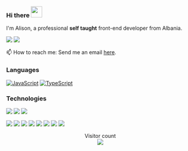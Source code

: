 <!--
**AlisonTahiri/AlisonTahiri** is a ✨ _special_ ✨ repository because its `README.md` (this file) appears on your GitHub profile.

Here are some ideas to get you started:

- 🔭 I’m currently working on ...
- 🌱 I’m currently learning ...
- 👯 I’m looking to collaborate on ...
- 🤔 I’m looking for help with ...
- 💬 Ask me about ...
- 📫 How to reach me: ...
- 😄 Pronouns: ...
- ⚡ Fun fact: ...
-->

###  Hi there <img width="30" src="https://camo.githubusercontent.com/e8e7b06ecf583bc040eb60e44eb5b8e0ecc5421320a92929ce21522dbc34c891/68747470733a2f2f6d656469612e67697068792e636f6d2f6d656469612f6876524a434c467a6361737252346961377a2f67697068792e676966">

I'm Alison, a professional **self taught** front-end developer from Albania.

[![](https://img.shields.io/badge/-Linkedin-000?&logo=LinkedIn&logoColor=0A66C2&logoBackground=fff)](https://www.linkedin.com/in/alison-tahiri-0421b2205/)
[![](https://img.shields.io/badge/website-000)](https://www.alisontahiri.com)

📫 How to reach me:
  Send me an email [here](https://alisontahiri.com/#contact).


### Languages

[![JavaScript](https://img.shields.io/badge/-JavaScript-000?&logo=JavaScript)](https://alisontahiri.com?ref=github)
[![TypeScript](https://img.shields.io/badge/-TypeScript-000?&logo=typescript)](https://alisontahiri.com?ref=github)

### Technologies

[![](https://img.shields.io/badge/-Node.js-000?&logo=node.js)](https://alisontahiri.com?ref=github)
[![](https://img.shields.io/badge/-React-000?&logo=React)](https://alisontahiri.com?ref=github)
[![](https://img.shields.io/badge/-Next.js-000?&logo=Next.js)](https://alisontahiri.com?ref=github)

[![](https://img.shields.io/badge/-HTML-000?&logo=html5)](https://alisontahiri.com?ref=github)
[![](https://img.shields.io/badge/-CSS-000?&logo=css3&logoColor=1572B6)](https://alisontahiri.com?ref=github)
[![](https://img.shields.io/badge/-Tailwind-000?&logo=tailwind-css)](https://alisontahiri.com?ref=github)
[![](https://img.shields.io/badge/-MaterialUI-000?&logo=MUI)](https://alisontahiri.com?ref=github)
[![](https://img.shields.io/badge/-ChakraUI-000?&logo=chakraui)](https://alisontahiri.com?ref=github)
[![](https://img.shields.io/badge/-Git-000?&logo=Git)](https://alisontahiri.com?ref=github)
[![](https://img.shields.io/badge/-Netlify-000?&logo=Netlify)](https://alisontahiri.com?ref=github)
[![](https://img.shields.io/badge/-Vercel-000?&logo=Vercel)](https://alisontahiri.com?ref=github)

<p align="center" > 
  Visitor count<br>
  <a href="https://alisontahiri.com?ref=github">
    <img src="https://profile-counter.glitch.me/AlisonTahiri/count.svg" />
  </a>
</p>
